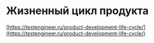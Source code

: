 # Жизненный цикл продукта

[https://testengineer.ru/product-development-life-cycle/](https://testengineer.ru/product-development-life-cycle/)

